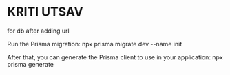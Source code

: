 # KRITI UTSAV

for db after adding url

Run the Prisma migration:
npx prisma migrate dev --name init

After that, you can generate the Prisma client to use in your application:
npx prisma generate
